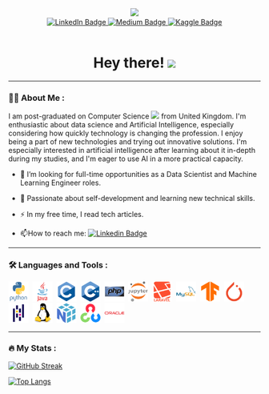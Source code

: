 
<div id="header" align="center">
  <img src="https://media.giphy.com/media/L1R1tvI9svkIWwpVYr/giphy.gif" width="300"/>
  <div id="badges">
  <a href="https://www.linkedin.com/in/padmini-j-01ba6816a/">
    <img src="https://img.shields.io/badge/LinkedIn-blue?style=for-the-badge&logo=linkedin&logoColor=white" alt="LinkedIn Badge"/>
  </a>
  <a href="https://medium.com/@jadejap785">
    <img src="https://img.shields.io/badge/medium-black?style=for-the-badge&logo=medium&logoColor=white" alt="Medium Badge"/>
  </a>
  <a href="https://www.kaggle.com/padminijadeja">
    <img src="https://img.shields.io/badge/Kaggle-blue?style=for-the-badge&logo=kaggle&logoColor=white" alt="Kaggle Badge"/>
    </a>
 
    

</div>
<img src="https://komarev.com/ghpvc/?username=c0deMinded&style=flat-square&color=blue" alt=""/>


<h1>
  Hey there!
  <img src="https://media.giphy.com/media/hvRJCLFzcasrR4ia7z/giphy.gif" width="30px"/>
</h1>

</div>

---

### :woman_technologist: About Me :

I am post-graduated on Computer Science <img src="https://media.giphy.com/media/WUlplcMpOCEmTGBtBW/giphy.gif" width="30"> from United Kingdom. I'm enthusiastic about data science and Artificial Intelligence, especially considering how quickly technology is changing the profession. I enjoy being a part of new technologies and trying out innovative solutions. I'm especially interested in artificial intelligence after learning about it in-depth during my studies, and I'm eager to use AI in a more practical capacity.

- :telescope: I’m looking for full-time opportunities as a Data Scientist and Machine Learning Engineer roles.

- :seedling: Passionate about self-development and learning new technical skills.

- :zap: In my free time, I read tech articles.

- :mailbox:How to reach me: [![Linkedin Badge](https://img.shields.io/badge/-LinkedIn-blue?style=flat&logo=Linkedin&logoColor=white)](https://www.linkedin.com/in/padmini-j-01ba6816a/)

---

### :hammer_and_wrench: Languages and Tools :

<div>
  <img src="https://github.com/devicons/devicon/blob/master/icons/python/python-original-wordmark.svg" title="Pyhton" alt="Python" width="40" height="40"/>&nbsp;
  <img src="https://github.com/devicons/devicon/blob/master/icons/java/java-original-wordmark.svg" title="Java" alt="Java" width="40" height="40"/>&nbsp;
  <img src="https://github.com/devicons/devicon/blob/master/icons/c/c-original.svg" title="C" alt="C" width="40" height="40"/>&nbsp;
  <img src="https://github.com/devicons/devicon/blob/master/icons/cplusplus/cplusplus-original.svg" title="C++" alt="C++" width="40" height="40"/>&nbsp;
  <img src="https://github.com/devicons/devicon/blob/master/icons/php/php-original.svg" title="php" alt="php" width="40" height="40"/>&nbsp;
  <img src="https://github.com/devicons/devicon/blob/master/icons/jupyter/jupyter-original-wordmark.svg" title="jupyter" alt="jupyter" width="40" height="40"/>&nbsp;
  <img src="https://github.com/devicons/devicon/blob/master/icons/laravel/laravel-plain-wordmark.svg" title="laravel" alt="laravel" width="40" height="40"/>&nbsp;
  <img src="https://github.com/devicons/devicon/blob/master/icons/mysql/mysql-original-wordmark.svg" title="mysql" alt="mysql" width="40" height="40"/>&nbsp;
  <img src="https://github.com/devicons/devicon/blob/master/icons/tensorflow/tensorflow-original.svg" title="tf" alt="tf" width="40" height="40"/>&nbsp;
  <img src="https://github.com/devicons/devicon/blob/master/icons/pytorch/pytorch-original.svg" title="pytorch" alt="pytorch" width="40" height="40"/>&nbsp;
  <img src="https://github.com/devicons/devicon/blob/master/icons/pandas/pandas-original.svg" title="pandas" alt="pandas" width="40" height="40"/>&nbsp;
  <img src="https://github.com/devicons/devicon/blob/master/icons/linux/linux-original.svg"  title="linux" alt="linux" width="40" height="40"/>&nbsp;
  <img src="https://github.com/devicons/devicon/blob/master/icons/numpy/numpy-original.svg"  title="numpy" alt="numpy" width="40" height="40"/>&nbsp;
  <img src="https://github.com/devicons/devicon/blob/master/icons/opencv/opencv-original.svg"  title="opencv" alt="opencv" width="40" height="40"/>&nbsp;
  <img src="https://github.com/devicons/devicon/blob/master/icons/oracle/oracle-original.svg"  title="oracle" alt="oracle" width="40" height="40"/>&nbsp;
  
</div>

---

### :fire: My Stats :

[![GitHub Streak](http://github-readme-streak-stats.herokuapp.com?user=c0deMinded&theme=dark&background=000000)](https://git.io/streak-stats)

[![Top Langs](https://github-readme-stats.vercel.app/api/top-langs/?username=c0deMinded&layout=compact&theme=vision-friendly-dark)](https://github.com/anuraghazra/github-readme-stats)


